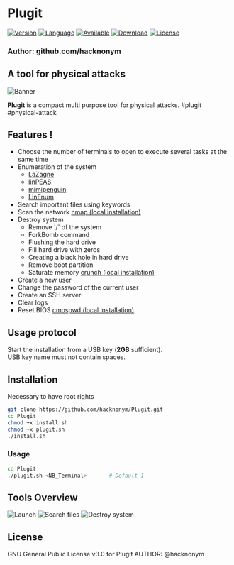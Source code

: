 # Plugit

[![Version](https://img.shields.io/badge/Version-1.0-blue)]()
[![Language](https://img.shields.io/badge/Bash-4.2%2B-brightgreen)]()
[![Available](https://img.shields.io/badge/Available-Linux%20Linux-red)]()
[![Download](https://img.shields.io/badge/Size-22Ko-brightgreen)]()
[![License](https://img.shields.io/badge/License-GPL%20v3%2B-red)]()

### Author: github.com/hacknonym

##  A tool for physical attacks

![Banner]()

**Plugit** is a compact multi purpose tool for physical attacks. #plugit #physical-attack

## Features !
- Choose the number of terminals to open to execute several tasks at the same time
- Enumeration of the system
	* [LaZagne](https://github.com/AlessandroZ/LaZagne)
	* [linPEAS](https://github.com/carlospolop/privilege-escalation-awesome-scripts-suite)
	* [mimipenguin](https://github.com/huntergregal/mimipenguin)
	* [LinEnum](https://github.com/rebootuser/LinEnum)
- Search important files using keywords
- Scan the network [nmap (local installation)](https://github.com/nmap/nmap)
- Destroy system
	* Remove '/' of the system
	* ForkBomb command
	* Flushing the hard drive
	* Fill hard drive with zeros
	* Creating a black hole in hard drive
	* Remove boot partition
	* Saturate memory [crunch (local installation)](https://github.com/crunchsec/crunch)
- Create a new user
- Change the password of the current user
- Create an SSH server
- Clear logs
- Reset BIOS [cmospwd (local installation)](https://github.com/foreni-packages/cmospwd)

## Usage protocol
Start the installation from a USB key (**2GB** sufficient).<br/>
USB key name must not contain spaces.

## Installation
Necessary to have root rights
```bash
git clone https://github.com/hacknonym/Plugit.git
cd Plugit
chmod +x install.sh
chmod +x plugit.sh
./install.sh
```
### Usage 
```bash
cd Plugit
./plugit.sh <NB_Terminal>		# Default 1
```

## Tools Overview
![Launch](https://user-images.githubusercontent.com/55319869/80891437-4659f280-8cc4-11ea-9925-27b140f5a6ff.png)
![Search files]()
![Destroy system]()

## License
GNU General Public License v3.0 for Plugit
AUTHOR: @hacknonym
